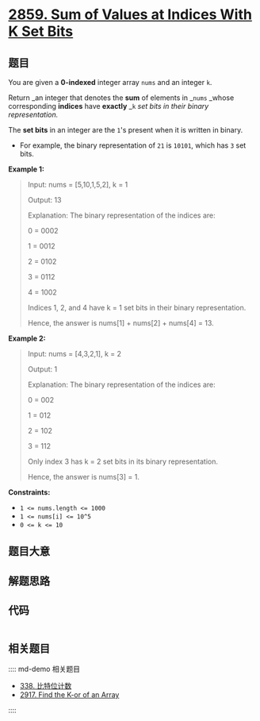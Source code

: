 # [2859. Sum of Values at Indices With K Set Bits](https://leetcode.com/problems/sum-of-values-at-indices-with-k-set-bits/)

## 题目

You are given a **0-indexed** integer array `nums` and an integer `k`.

Return _an integer that denotes the **sum** of elements in _`nums` _whose
corresponding **indices** have **exactly** _`k` _set bits in their binary
representation._

The **set bits** in an integer are the `1`'s present when it is written in
binary.

- For example, the binary representation of `21` is `10101`, which has `3` set bits.

**Example 1:**

> Input: nums = [5,10,1,5,2], k = 1
>
> Output: 13
>
> Explanation: The binary representation of the indices are:
>
> 0 = 0002
>
> 1 = 0012
>
> 2 = 0102
>
> 3 = 0112
>
> 4 = 1002
>
> Indices 1, 2, and 4 have k = 1 set bits in their binary representation.
>
> Hence, the answer is nums[1] + nums[2] + nums[4] = 13.

**Example 2:**

> Input: nums = [4,3,2,1], k = 2
>
> Output: 1
>
> Explanation: The binary representation of the indices are:
>
> 0 = 002
>
> 1 = 012
>
> 2 = 102
>
> 3 = 112
>
> Only index 3 has k = 2 set bits in its binary representation.
>
> Hence, the answer is nums[3] = 1.

**Constraints:**

- `1 <= nums.length <= 1000`
- `1 <= nums[i] <= 10^5`
- `0 <= k <= 10`

## 题目大意

## 解题思路

## 代码

```javascript

```

## 相关题目

:::: md-demo 相关题目

- [338. 比特位计数](https://leetcode.com/problems/counting-bits)
- [2917. Find the K-or of an Array](https://leetcode.com/problems/find-the-k-or-of-an-array)

::::
